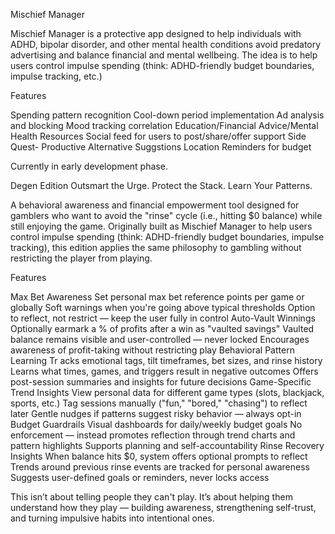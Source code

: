 Mischief Manager

Mischief Manager is a protective app designed to help individuals with ADHD, bipolar disorder, and other mental health conditions avoid predatory advertising and balance financial and mental wellbeing. The idea is to help users control impulse spending (think: ADHD-friendly budget boundaries, impulse tracking, etc.)

Features 

Spending pattern recognition
Cool-down period implementation
Ad analysis and blocking
Mood tracking correlation
Education/Financial Advice/Mental Health Resources
Social feed for users to post/share/offer support
Side Quest- Productive Alternative Suggstions
Location Reminders for budget

Currently in early development phase.



Degen Edition
Outsmart the Urge. Protect the Stack. Learn Your Patterns.

A behavioral awareness and financial empowerment tool designed for gamblers who want to avoid the "rinse" cycle (i.e., hitting $0 balance) while still enjoying the game. Originally built as Mischief Manager to help users control impulse spending (think: ADHD-friendly budget boundaries, impulse tracking), this edition applies the same philosophy to gambling without restricting the player from playing.

Features

   Max Bet Awareness
Set personal max bet reference points per game or globally
Soft warnings when you're going above typical thresholds
Option to reflect, not restrict — keep the user fully in control
    Auto-Vault Winnings
Optionally earmark a % of profits after a win as "vaulted savings"
Vaulted balance remains visible and user-controlled — never locked
Encourages awareness of profit-taking without restricting play
    Behavioral Pattern Learning
Tr acks emotional tags, tilt timeframes, bet sizes, and rinse history
Learns what times, games, and triggers result in negative outcomes
Offers post-session summaries and insights for future decisions
    Game-Specific Trend Insights
View personal data for different game types (slots, blackjack, sports, etc.)
Tag sessions manually ("fun," "bored," "chasing") to reflect later
Gentle nudges if patterns suggest risky behavior — always opt-in
    Budget Guardrails
Visual dashboards for daily/weekly budget goals
No enforcement — instead promotes reflection through trend charts and pattern highlights
Supports planning and self-accountability
    Rinse Recovery Insights
When balance hits $0, system offers optional prompts to reflect
Trends around previous rinse events are tracked for personal awareness
Suggests user-defined goals or reminders, never locks access


This isn’t about telling people they can't play. It’s about helping them understand how they play — building awareness, strengthening self-trust, and turning impulsive habits into intentional ones.

